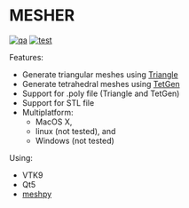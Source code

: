 # MESHER

[![qa](https://github.com/andrsd/mesher/actions/workflows/flake8.yml/badge.svg?branch=main)](https://github.com/andrsd/mesher/actions/workflows/flake8.yml)
[![test](https://github.com/andrsd/mesher/actions/workflows/build.yml/badge.svg)](https://github.com/andrsd/mesher/actions/workflows/build.yml)

Features:
- Generate triangular meshes using [Triangle](https://www.cs.cmu.edu/~quake/triangle.html)
- Generate tetrahedral meshes using [TetGen](https://wias-berlin.de/software/tetgen/)
- Support for .poly file (Triangle and TetGen)
- Support for STL file
- Multiplatform: 
    - MacOS X, 
    - linux (not tested), and
    - Windows (not tested) 

Using:
- VTK9
- Qt5
- [meshpy](https://github.com/inducer/meshpy)
